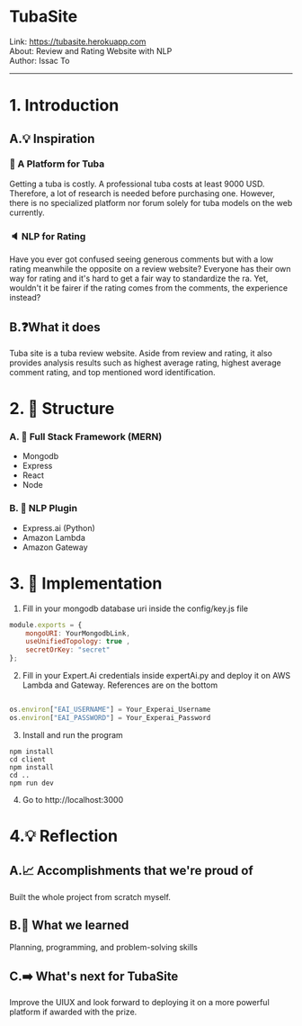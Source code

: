 # TubaSite

Link: https://tubasite.herokuapp.com 
<br/>About: Review and Rating Website with NLP
<br/>Author: Issac To

<hr/>




# 1. Introduction
## A.💡 Inspiration
### 📣 A Platform for Tuba
Getting a tuba is costly. A professional tuba costs at least 9000 USD. 
Therefore, a lot of research is needed before purchasing one.
However, there is no specialized platform nor forum solely for tuba models on the web currently.


###  🔈 NLP for Rating
Have you ever got confused seeing generous comments but with a low rating meanwhile the opposite on a review website? Everyone has their own way for rating and it's hard to get a fair way to standardize the ra. Yet, wouldn't it be fairer if the rating comes from the comments, the experience instead?

## B.❓What it does
Tuba site is a tuba review website.  Aside from review and rating, it also provides analysis results such as highest average rating, highest average comment rating, and top mentioned word identification.



# 2. 📌 Structure

### A. 💎 Full Stack Framework (MERN)
* Mongodb
* Express
* React
* Node

### B. 🚀 NLP Plugin
* Express.ai (Python)
* Amazon Lambda
* Amazon Gateway

# 3.  📝 Implementation

1. Fill in your mongodb database uri inside the config/key.js file
``` javascript
module.exports = {
    mongoURI: YourMongodbLink,
    useUnifiedTopology: true ,
    secretOrKey: "secret"
};
```

2. Fill in your Expert.Ai credentials inside expertAi.py and deploy it on AWS Lambda and Gateway. References are on the bottom

 ``` javascript

os.environ["EAI_USERNAME"] = Your_Experai_Username
os.environ["EAI_PASSWORD"] = Your_Experai_Password
```
3. Install and run the program

``` 
npm install
cd client
npm install
cd ..
npm run dev 
```

4. Go to http://localhost:3000

# 4.💡 Reflection

## A.📈  Accomplishments that we're proud of
Built the whole project from scratch myself.

## B.💾   What we learned
Planning, programming, and problem-solving skills 

## C.➡️ What's next for TubaSite
Improve the UIUX and look forward to deploying it on a more powerful platform if awarded with the prize.


